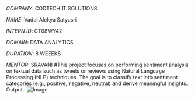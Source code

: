 *COMPANY*: CODTECH IT SOLUTIONS

*NAME*: Vaddi Alekya Satyasri

*INTERN ID*: CT08WY42

*DOMAIN*: DATA ANALYTICS

*DURATION*: 8 WEEEKS

*MENTOR*: SRAVANI
#This project focuses on performing sentiment analysis on textual data such as tweets or reviews using Natural Language Processing (NLP) techniques. The goal is to classify text into sentiment categories (e.g., positive, negative, neutral) and derive meaningful insights.
Output : ![Image](https://github.com/user-attachments/assets/34b8aa57-1ca0-4296-ba35-2678dfff9799)
